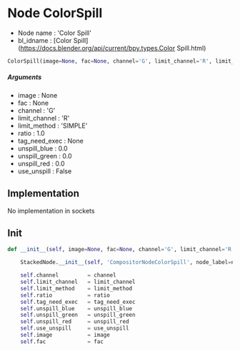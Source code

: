 # Node ColorSpill

- Node name : 'Color Spill'
- bl_idname : [Color Spill](https://docs.blender.org/api/current/bpy.types.Color Spill.html)


``` python
ColorSpill(image=None, fac=None, channel='G', limit_channel='R', limit_method='SIMPLE', ratio=1.0, tag_need_exec=None, unspill_blue=0.0, unspill_green=0.0, unspill_red=0.0, use_unspill=False, node_label=None, node_color=None)
```
##### Arguments

- image : None
- fac : None
- channel : 'G'
- limit_channel : 'R'
- limit_method : 'SIMPLE'
- ratio : 1.0
- tag_need_exec : None
- unspill_blue : 0.0
- unspill_green : 0.0
- unspill_red : 0.0
- use_unspill : False

## Implementation

No implementation in sockets

## Init

``` python
def __init__(self, image=None, fac=None, channel='G', limit_channel='R', limit_method='SIMPLE', ratio=1.0, tag_need_exec=None, unspill_blue=0.0, unspill_green=0.0, unspill_red=0.0, use_unspill=False, node_label=None, node_color=None):

    StackedNode.__init__(self, 'CompositorNodeColorSpill', node_label=node_label, node_color=node_color)

    self.channel         = channel
    self.limit_channel   = limit_channel
    self.limit_method    = limit_method
    self.ratio           = ratio
    self.tag_need_exec   = tag_need_exec
    self.unspill_blue    = unspill_blue
    self.unspill_green   = unspill_green
    self.unspill_red     = unspill_red
    self.use_unspill     = use_unspill
    self.image           = image
    self.fac             = fac
```
